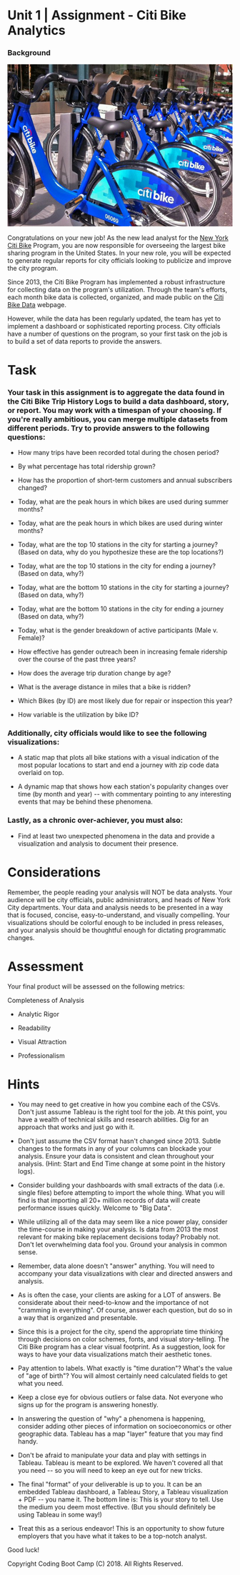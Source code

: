 
# Unit 1 | Assignment - Citi Bike Analytics
### Background

![title](img/citi-bike-station-bikes.jpg) 

Congratulations on your new job! As the new lead analyst for the [New York Citi Bike](https://en.wikipedia.org/wiki/Citi_Bike) Program, you are now responsible for overseeing the largest bike sharing program in the United States. In your new role, you will be expected to generate regular reports for city officials looking to publicize and improve the city program.

Since 2013, the Citi Bike Program has implemented a robust infrastructure for collecting data on the program's utilization. Through the team's efforts, each month bike data is collected, organized, and made public on the [Citi Bike Data](https://www.citibikenyc.com/system-data)  webpage.

However, while the data has been regularly updated, the team has yet to implement a dashboard or sophisticated reporting process. City officials have a number of questions on the program, so your first task on the job is to build a set of data reports to provide the answers.

# Task
 ### Your task in this assignment is to aggregate the data found in the Citi Bike Trip History Logs to build a data dashboard, story, or report. You may work with a timespan of your choosing. If you're really ambitious, you can merge multiple datasets from different periods. Try to provide answers to the following questions:

 * How many trips have been recorded total during the chosen period?

 * By what percentage has total ridership grown?

 * How has the proportion of short-term customers and annual subscribers changed?

 * Today, what are the peak hours in which bikes are used during summer months?

 * Today, what are the peak hours in which bikes are used during winter months?

 * Today, what are the top 10 stations in the city for starting a journey? (Based on data, why do you hypothesize these are the top locations?)

 * Today, what are the top 10 stations in the city for ending a journey? (Based on data, why?)

 * Today, what are the bottom 10 stations in the city for starting a journey? (Based on data, why?)

 * Today, what are the bottom 10 stations in the city for ending a journey (Based on data, why?)

 * Today, what is the gender breakdown of active participants (Male v. Female)?

 * How effective has gender outreach been in increasing female ridership over the course of the past three years?

 * How does the average trip duration change by age?

 * What is the average distance in miles that a bike is ridden?

 * Which Bikes (by ID) are most likely due for repair or inspection this year?

 * How variable is the utilization by bike ID?

### Additionally, city officials would like to see the following visualizations:

  * A static map that plots all bike stations with a visual indication of the most popular locations to start and end a journey with zip code data overlaid on top.

  * A dynamic map that shows how each station's popularity changes over time (by month and year) -- with commentary pointing to any interesting events that may be behind these phenomena.

### Lastly, as a chronic over-achiever, you must also:

 * Find at least two unexpected phenomena in the data and provide a visualization and analysis to document their presence.

# Considerations
Remember, the people reading your analysis will NOT be data analysts. Your audience will be city officials, public administrators, and heads of New York City departments. Your data and analysis needs to be presented in a way that is focused, concise, easy-to-understand, and visually compelling. Your visualizations should be colorful enough to be included in press releases, and your analysis should be thoughtful enough for dictating programmatic changes.

# Assessment
Your final product will be assessed on the following metrics:

Completeness of Analysis

 * Analytic Rigor

 * Readability

 * Visual Attraction

 * Professionalism



# Hints

* You may need to get creative in how you combine each of the CSVs. Don't just assume Tableau is the right tool for the job. At this point, you have a wealth of technical skills and research abilities. Dig for an approach that works and just go with it.


* Don't just assume the CSV format hasn't changed since 2013. Subtle changes to the formats in any of your columns can blockade your analysis. Ensure your data is consistent and clean throughout your analysis. (Hint: Start and End Time change at some point in the history logs).


* Consider building your dashboards with small extracts of the data (i.e. single files) before attempting to import the whole thing. What you will find is that importing all 20+ million records of data will create performance issues quickly. Welcome to "Big Data".


* While utilizing all of the data may seem like a nice power play, consider the time-course in making your analysis. Is data from 2013 the most relevant for making bike replacement decisions today? Probably not. Don't let overwhelming data fool you. Ground your analysis in common sense.


* Remember, data alone doesn't "answer" anything. You will need to accompany your data visualizations with clear and directed answers and analysis.


* As is often the case, your clients are asking for a LOT of answers. Be considerate about their need-to-know and the importance of not "cramming in everything". Of course, answer each question, but do so in a way that is organized and presentable.


* Since this is a project for the city, spend the appropriate time thinking through decisions on color schemes, fonts, and visual story-telling. The Citi Bike program has a clear visual footprint. As a suggestion, look for ways to have your data visualizations match their aesthetic tones.


* Pay attention to labels. What exactly is "time duration"? What's the value of "age of birth"? You will almost certainly need calculated fields to get what you need.


* Keep a close eye for obvious outliers or false data. Not everyone who signs up for the program is answering honestly.


* In answering the question of "why" a phenomena is happening, consider adding other pieces of information on socioeconomics or other geographic data. Tableau has a map "layer" feature that you may find handy.


* Don't be afraid to manipulate your data and play with settings in Tableau. Tableau is meant to be explored. We haven't covered all that you need -- so you will need to keep an eye out for new tricks.


* The final "format" of your deliverable is up to you. It can be an embedded Tableau dashboard, a Tableau Story, a Tableau visualization + PDF -- you name it. The bottom line is: This is your story to tell. Use the medium you deem most effective. (But you should definitely be using Tableau in some way!)


* Treat this as a serious endeavor! This is an opportunity to show future employers that you have what it takes to be a top-notch analyst.


Good luck!

Copyright
Coding Boot Camp (C) 2018. All Rights Reserved.
